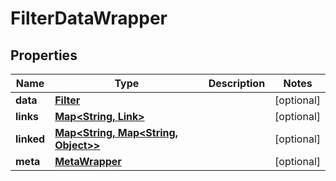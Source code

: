 
# FilterDataWrapper

## Properties
Name | Type | Description | Notes
------------ | ------------- | ------------- | -------------
**data** | [**Filter**](Filter.md) |  |  [optional]
**links** | [**Map&lt;String, Link&gt;**](Link.md) |  |  [optional]
**linked** | [**Map&lt;String, Map&lt;String, Object&gt;&gt;**](Map.md) |  |  [optional]
**meta** | [**MetaWrapper**](MetaWrapper.md) |  |  [optional]




